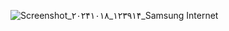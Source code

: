 ![Screenshot_۲۰۲۴۱۰۱۸_۱۲۳۹۱۴_Samsung Internet](https://github.com/user-attachments/assets/24cf0aec-9f26-460e-a8ef-4374fabf90c7)
